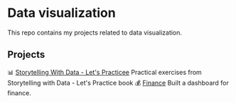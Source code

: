 # Data visualization
This repo contains my projects related to data visualization.

## Projects
📊 [Storytelling With Data - Let's Practicee](https://github.com/vieiralaura/storytelling-with-data-cole-knaflic-lets-practice) Practical exercises from Storytelling with Data - Let's Practice book
💰 [Finance](https://github.com/vieiralaura/data-visualization) Built a dashboard for finance.
